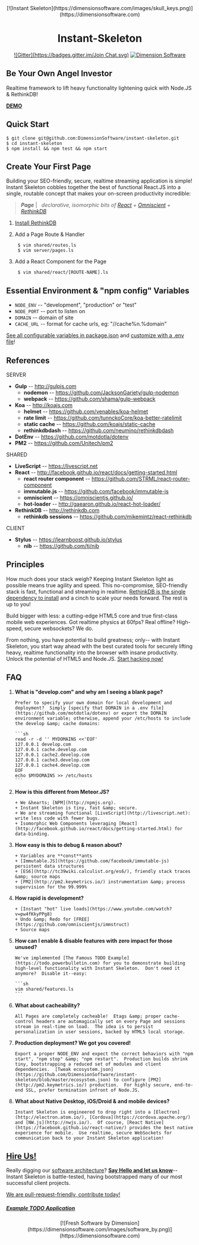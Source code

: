 <center>
[![Instant Skeleton](https://dimensionsoftware.com/images/skull_keys.png)](https://dimensionsoftware.com)

Instant-Skeleton
================
[![Gitter](https://badges.gitter.im/Join
Chat.svg)](https://gitter.im/DimensionSoftware/instant-skeleton?utm_source=badge&utm_medium=badge&utm_campaign=pr-badge&utm_content=badge) [![Dimension Software](http://img.shields.io/badge/HTML-5-blue.svg?style=flat)](https://dimensionsoftware.com)
</center>

Be Your Own Angel Investor
--------------------------
Realtime framework to lift heavy functionality lightening quick with Node.JS &amp; RethinkDB!

__[DEMO](https://todo.powerbulletin.com)__

## Quick Start

    $ git clone git@github.com:DimensionSoftware/instant-skeleton.git
    $ cd instant-skeleton
    $ npm install && npm test && npm start

## Create Your First Page

Building your SEO-friendly, secure, realtime streaming application is simple!  Instant Skeleton cobbles together the best of functional React.JS into a single, routable concept that makes your on-screen productivity incredible:

>  ***Page*** | &nbsp; *declarative, isomorphic bits of
[React](http://facebook.github.io/react/docs/getting-started.html) + [Omniscient](https://omniscientjs.github.io/) + [RethinkDB](http://www.rethinkdb.com/api/javascript/)*

1. [Install RethinkDB](http://rethinkdb.com/docs/install/)

2. Add a Page Route &amp; Handler

        $ vim shared/routes.ls
        $ vim server/pages.ls

3. Add a React Component for the Page

        $ vim shared/react/[ROUTE-NAME].ls

## Essential Environment &amp; "npm config" Variables
* `NODE_ENV`  -- "development", "production" or "test"
* `NODE_PORT` -- port to listen on
* `DOMAIN`    -- domain of site
* `CACHE_URL` -- format for cache urls, eg: "//cache%n.%domain"

[See all configurable variables in package.json](https://github.com/DimensionSoftware/instant-skeleton/blob/master/package.json#L50-L87) and [customize with a .env file](https://github.com/motdotla/dotenv)!

## References

SERVER

* **Gulp** -- http://gulpjs.com
    * **nodemon** --  https://github.com/JacksonGariety/gulp-nodemon
    * **webpack** -- https://github.com/shama/gulp-webpack
* **Koa** -- http://koajs.com
    * **helmet** -- https://github.com/venables/koa-helmet
    * **rate limit** -- https://github.com/tunnckoCore/koa-better-ratelimit
    * **static cache** -- https://github.com/koajs/static-cache
    * **rethinkdbdash** -- https://github.com/neumino/rethinkdbdash
* **DotEnv** -- https://github.com/motdotla/dotenv
* **PM2** -- https://github.com/Unitech/pm2

SHARED

* **LiveScript** -- https://livescript.net
* **React** -- http://facebook.github.io/react/docs/getting-started.html
    * **react router component** -- https://github.com/STRML/react-router-component
    * **immutable.js** -- https://github.com/facebook/immutable-js
    * **omniscient** -- https://omniscientjs.github.io/
    * **hot-loader** -- http://gaearon.github.io/react-hot-loader/
* **RethinkDB** -- http://rethinkdb.com
    * **rethinkdb sessions** -- https://github.com/mikemintz/react-rethinkdb

CLIENT

* **Stylus** -- https://learnboost.github.io/stylus
    * **nib** -- https://github.com/tj/nib

## Principles

How much does your stack weigh?  Keeping Instant Skeleton light as possible means true agility and speed.  This no-compromise, SEO-friendly stack is fast, functional and streaming in realtime.  [RethinkDB is the single dependency to install](http://rethinkdb.com/docs/install/) and a cinch to scale your needs forward.  The rest is up to you!

Build bigger with less: a cutting-edge HTML5 core and true first-class mobile web experiences.  Got realtime physics at 60fps?  Real offline?  High-speed, secure websockets?  We do.

From nothing, you have potential to build greatness; only-- with Instant Skeleton, you start way ahead with the best
curated tools for securely lifting heavy, realtime functionality into the browser with insane productivity.  Unlock the
potential of HTML5 and Node.JS.  [Start hacking now!](https://github.com/DimensionSoftware/instant-skeleton/fork)

## FAQ

1. **What is "develop.com" and why am I seeing a blank page?**

       Prefer to specify your own domain for local development and deployment?  Simply [specify that DOMAIN in a .env file](https://github.com/motdotla/dotenv) or export the DOMAIN environment variable; otherwise, append your /etc/hosts to include the develop &amp; cache domains:

       ```sh
       read -r -d '' MYDOMAINS <<'EOF'
       127.0.0.1 develop.com
       127.0.0.1 cache.develop.com
       127.0.0.1 cache2.develop.com
       127.0.0.1 cache3.develop.com
       127.0.0.1 cache4.develop.com
       EOF
       echo $MYDOMAINS >> /etc/hosts
       ```

2. **How is this different from Meteor.JS?**

       + We &hearts; [NPM](http://npmjs.org).
       + Instant Skeleton is tiny, fast &amp; secure.
       + We are streaming functional [LiveScript](http://livescript.net): write less code with fewer bugs.
       + Isomorphic Web Components leveraging [React](http://facebook.github.io/react/docs/getting-started.html) for data-binding.

3. **How easy is this to debug &amp; reason about?**

       + Variables are **const**ants
       + [Immutable.JS](https://github.com/facebook/immutable-js) persistent data structures
       + [ES6](http://tc39wiki.calculist.org/es6/), friendly stack traces &amp; source maps
       + [PM2](http://pm2.keymetrics.io/) instrumentation &amp; process supervision for the 99.999%

4. **How rapid is development?**

       + [Instant "hot" live loads](https://www.youtube.com/watch?v=pw4fKkyPPg8)
       + Undo &amp; Redo for [FREE](https://github.com/omniscientjs/immstruct)
       + Source maps

5. **How can I enable &amp; disable features with zero impact for those unused?**

       We've implemented [The Famous TODO Example](https://todo.powerbulletin.com) for you to demonstrate building high-level functionality with Instant Skeleton.  Don't need it anymore?  Disable it--easy:

       ```sh
       vim shared/features.ls
       ```

6. **What about cacheability?**

       All Pages are completely cacheable!  Etags &amp; proper cache-control headers are automagically set on every Page and sessions stream in real-time on load.  The idea is to persist personalization in user sessions, backed by HTML5 local storage.


7. **Production deployment?  We got you covered!**

       Export a proper NODE_ENV and expect the correct behaviors with "npm start", "npm stop" &amp; "npm restart".  Production builds shrink tiny, bootstrapping a reduced set of modules and client dependencies.  [Tweak ecosystem.json](https://github.com/DimensionSoftware/instant-skeleton/blob/master/ecosystem.json) to configure [PM2](http://pm2.keymetrics.io/) production.  For highly secure, end-to-end SSL, prefer termination infront of Node.JS.


8. **What about Native Desktop, iOS/Droid &amp; and mobile devices?**

       Instant Skeleton is engineered to drop right into a [Electron](http://electron.atom.io/), [Cordova](https://cordova.apache.org/) and [NW.js](http://nwjs.io/).  Of course, [React Native](https://facebook.github.io/react-native/) provides the best native experience for mobile.  Use realtime, secure WebSockets for communication back to your Instant Skeleton application!

## [Hire Us!](mailto:keith@dimensionsoftware.com)

Really digging our [software architecture](https://dimensionsoftware.com)?  [**Say Hello and let us know**](mailto:keith@dimensionsoftware.com)-- Instant Skeleton is battle-tested, having bootstrapped many of our most successful client projects.

[We are pull-request-friendly, contribute today!](https://github.com/DimensionSoftware/instant-skeleton/graphs/contributors)

##### [Example TODO Application](https://todo.powerbulletin.com)

<center>
[![Fresh Software by Dimension](https://dimensionsoftware.com/images/software_by.png)](https://dimensionsoftware.com)
</center>

